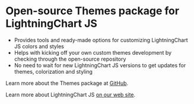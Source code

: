 # Open-source Themes package for LightningChart JS

- Provides tools and ready-made options for customizing LightningChart JS colors and styles
- Helps with kicking off your own custom themes development by checking through the open-source repository
- No need to wait for new LightningChart JS versions to get updates for themes, colorization and styling 

Learn more about the Themes package at [GitHub](https://github.com/Arction/lcjs-themes).

Learn more about LightningChart JS [on our web site](https://lightningchart.com/js-charts/).
